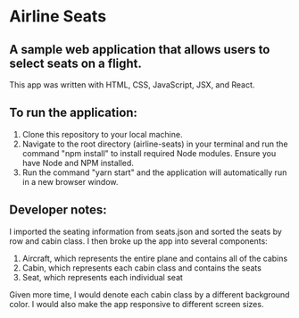 # Airline Seats

## A sample web application that allows users to select seats on a flight.

This app was written with HTML, CSS, JavaScript, JSX, and React.

## To run the application:
1. Clone this repository to your local machine.
2. Navigate to the root directory (airline-seats) in your terminal and run the command "npm install" to install required Node modules. Ensure you have Node and NPM installed.
3. Run the command "yarn start" and the application will automatically run in a new browser window.

## Developer notes:
I imported the seating information from seats.json and sorted the seats by row and cabin class. I then broke up the app into several components:
1. Aircraft, which represents the entire plane and contains all of the cabins
2. Cabin, which represents each cabin class and contains the seats
3. Seat, which represents each individual seat

Given more time, I would denote each cabin class by a different background color. I would also make the app responsive to different screen sizes.
